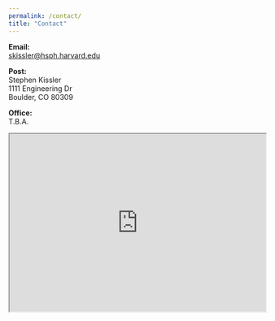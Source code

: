 ```yaml
---
permalink: /contact/
title: "Contact"
---
```


<b>Email:</b> <br>
<a href="mailto:skissler@hsph.harvard.edu" target="_blank">skissler@hsph.harvard.edu</a>
<br>


<b>Post:</b> <br>
Stephen Kissler<br>1111 Engineering Dr<br>Boulder, CO 80309

<b>Office:</b> <br>
T.B.A.


<iframe src="https://www.google.com/maps/embed?pb=!1m18!1m12!1m3!1d17670.683709197558!2d-105.27283522484426!3d40.009626916128575!2m3!1f0!2f0!3f0!3m2!1i1024!2i768!4f13.1!3m3!1m2!1s0x876bedcb99bb71b9%3A0xadccadbd9ea75dc7!2sEngineering%20Center%2C%201111%20Engineering%20Dr%2C%20Boulder%2C%20CO%2080309!5e0!3m2!1sen!2sus!4v1658277667940!5m2!1sen!2sus" width="100%" height=350 style="border:1; -webkit-filter: grayscale(99%);" allowfullscreen="" loading="lazy" referrerpolicy="no-referrer-when-downgrade"></iframe>

